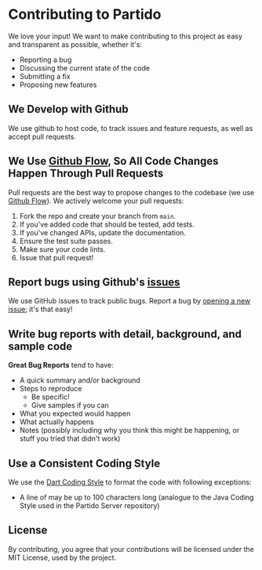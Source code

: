# Contributing to Partido
We love your input! We want to make contributing to this project as easy and transparent as possible, whether it's:

- Reporting a bug
- Discussing the current state of the code
- Submitting a fix
- Proposing new features

## We Develop with Github
We use github to host code, to track issues and feature requests, as well as accept pull requests.

## We Use [Github Flow](https://guides.github.com/introduction/flow/index.html), So All Code Changes Happen Through Pull Requests
Pull requests are the best way to propose changes to the codebase (we use [Github Flow](https://guides.github.com/introduction/flow/index.html)). We actively welcome your pull requests:

1. Fork the repo and create your branch from `main`.
2. If you've added code that should be tested, add tests.
3. If you've changed APIs, update the documentation.
4. Ensure the test suite passes.
5. Make sure your code lints.
6. Issue that pull request!

## Report bugs using Github's [issues](https://github.com/partidodev/partido-client/issues)
We use GitHub issues to track public bugs. Report a bug by [opening a new issue](https://github.com/partidodev/partido-client/issues/new/choose); it's that easy!

## Write bug reports with detail, background, and sample code
**Great Bug Reports** tend to have:

- A quick summary and/or background
- Steps to reproduce
  - Be specific!
  - Give samples if you can
- What you expected would happen
- What actually happens
- Notes (possibly including why you think this might be happening, or stuff you tried that didn't work)

## Use a Consistent Coding Style
We use the [Dart Coding Style](https://dart.dev/guides/language/effective-dart/style) to format the code with following exceptions:

- A line of may be up to 100 characters long (analogue to the Java Coding Style used in the Partido Server repository)

## License
By contributing, you agree that your contributions will be licensed under the MIT License, used by the project.
